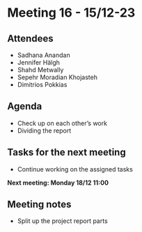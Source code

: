 # Meeting 16 - 15/12-23

## Attendees
- Sadhana Anandan
- Jennifer Hälgh
- Shahd Metwally
- Sepehr Moradian Khojasteh
- Dimitrios Pokkias

## Agenda
- Check up on each other’s work
- Dividing the report

## Tasks for the next meeting
- Continue working on the assigned tasks

**Next meeting: Monday 18/12 11:00**

## Meeting notes
- Split up the project report parts 






 




